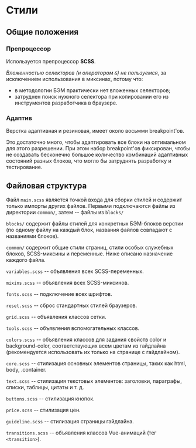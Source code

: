 # Стили

## Общие положения

### Препроцессор

Используется препроцессор **SCSS**.

*Вложенностью селекторов (и оператором `&`) не пользуемся*, за исключением использования в миксинах, потому что:

* в методологии БЭМ практически нет вложенных селекторов;
* затруднен поиск нужного селектора при копировании его из инструментов разработчика в браузере.

### Адаптив

Верстка адаптивная и резиновая, имеет около восьмми breakpoint'ов.

Это достаточно много, чтобы адаптировать все блоки на оптимальном для этого разрешении. При этом набор breakpoint'ов фиксирован, чтобы не создавать бесконечно большое количество комбинаций адаптивных состояний разных блоков, что могло бы затруднять разработку и тестирование.

## Файловая структура

Файл `main.scss` является точкой входа для сборки стилей и содержит только импорты других файлов. Первыми подключаются файлы из директории `common/`, затем -- файлы из `blocks/`

`blocks/` содержит файлы стилей для конкретных БЭМ-блоков верстки (по одному файлу на каждый блок, названия файлов совпадают с названиями блоков).

`common/` содержит общие стили страниц, стили особых служебных блоков, SCSS-миксины и переменные. Ниже описано назначение каждого файла.

`variables.scss` -- объявления всех SCSS-переменных.

`mixins.scss` -- объявления всех SCSS-миксинов.

`fonts.scss` -- подключение всех шрифтов.

`reset.scss` -- сброс стандартных стилей браузеров.

`grid.scss` -- объявления классов сетки.

`tools.scss` -- объявления вспомогательных классов.

`colors.scss` -- объявления классов для задания свойств color и background-color, соответствующих всем цветам из гайдлайна (рекомендуется использовать их только на странице с гайдлайном).

`core.scss` -- стилизация основных элементов страницы, таких как html, body, .container.

`text.scss` -- стилизация текстовых элементов: заголовки, параграфы, списки, таблицы, цитаты и т. д.

`buttons.scss` -- стилизация кнопок.

`price.scss` -- стилизация цен.

`guideline.scss` -- стилизация страницы гайдлайна.

`transitions.scss` -- объявления классов Vue-анимаций (тег `<transition>`).
